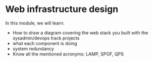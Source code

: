 # Web infrastructure design

In this module, we will learn:

 - How to draw a diagram covering the web stack you built with the sysadmin/devops track projects
 - what each component is doing
 - system redundancy
 - Know all the mentioned acronyms: LAMP, SPOF, QPS
